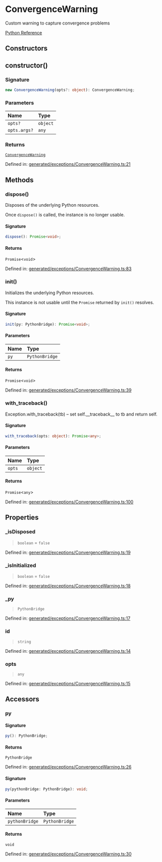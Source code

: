 # ConvergenceWarning

Custom warning to capture convergence problems

[Python Reference](https://scikit-learn.org/stable/modules/generated/sklearn.exceptions.ConvergenceWarning.html)

## Constructors

## constructor()

### Signature

```ts
new ConvergenceWarning(opts?: object): ConvergenceWarning;
```

### Parameters

| Name | Type |
| :------ | :------ |
| `opts?` | `object` |
| `opts.args?` | `any` |

### Returns

[`ConvergenceWarning`](ConvergenceWarning.md)

Defined in:  [generated/exceptions/ConvergenceWarning.ts:21](https://github.com/transitive-bullshit/scikit-learn-ts/blob/f3d7d2d/packages/sklearn/src/generated/exceptions/ConvergenceWarning.ts#L21)

## Methods

### dispose()

Disposes of the underlying Python resources.

Once `dispose()` is called, the instance is no longer usable.

#### Signature

```ts
dispose(): Promise<void>;
```

#### Returns

`Promise`\<`void`\>

Defined in:  [generated/exceptions/ConvergenceWarning.ts:83](https://github.com/transitive-bullshit/scikit-learn-ts/blob/f3d7d2d/packages/sklearn/src/generated/exceptions/ConvergenceWarning.ts#L83)

### init()

Initializes the underlying Python resources.

This instance is not usable until the `Promise` returned by `init()` resolves.

#### Signature

```ts
init(py: PythonBridge): Promise<void>;
```

#### Parameters

| Name | Type |
| :------ | :------ |
| `py` | `PythonBridge` |

#### Returns

`Promise`\<`void`\>

Defined in:  [generated/exceptions/ConvergenceWarning.ts:39](https://github.com/transitive-bullshit/scikit-learn-ts/blob/f3d7d2d/packages/sklearn/src/generated/exceptions/ConvergenceWarning.ts#L39)

### with\_traceback()

Exception.with\_traceback(tb) – set self.\_\_traceback\_\_ to tb and return self.

#### Signature

```ts
with_traceback(opts: object): Promise<any>;
```

#### Parameters

| Name | Type |
| :------ | :------ |
| `opts` | `object` |

#### Returns

`Promise`\<`any`\>

Defined in:  [generated/exceptions/ConvergenceWarning.ts:100](https://github.com/transitive-bullshit/scikit-learn-ts/blob/f3d7d2d/packages/sklearn/src/generated/exceptions/ConvergenceWarning.ts#L100)

## Properties

### \_isDisposed

> `boolean`  = `false`

Defined in:  [generated/exceptions/ConvergenceWarning.ts:19](https://github.com/transitive-bullshit/scikit-learn-ts/blob/f3d7d2d/packages/sklearn/src/generated/exceptions/ConvergenceWarning.ts#L19)

### \_isInitialized

> `boolean`  = `false`

Defined in:  [generated/exceptions/ConvergenceWarning.ts:18](https://github.com/transitive-bullshit/scikit-learn-ts/blob/f3d7d2d/packages/sklearn/src/generated/exceptions/ConvergenceWarning.ts#L18)

### \_py

> `PythonBridge`

Defined in:  [generated/exceptions/ConvergenceWarning.ts:17](https://github.com/transitive-bullshit/scikit-learn-ts/blob/f3d7d2d/packages/sklearn/src/generated/exceptions/ConvergenceWarning.ts#L17)

### id

> `string`

Defined in:  [generated/exceptions/ConvergenceWarning.ts:14](https://github.com/transitive-bullshit/scikit-learn-ts/blob/f3d7d2d/packages/sklearn/src/generated/exceptions/ConvergenceWarning.ts#L14)

### opts

> `any`

Defined in:  [generated/exceptions/ConvergenceWarning.ts:15](https://github.com/transitive-bullshit/scikit-learn-ts/blob/f3d7d2d/packages/sklearn/src/generated/exceptions/ConvergenceWarning.ts#L15)

## Accessors

### py

#### Signature

```ts
py(): PythonBridge;
```

#### Returns

`PythonBridge`

Defined in:  [generated/exceptions/ConvergenceWarning.ts:26](https://github.com/transitive-bullshit/scikit-learn-ts/blob/f3d7d2d/packages/sklearn/src/generated/exceptions/ConvergenceWarning.ts#L26)

#### Signature

```ts
py(pythonBridge: PythonBridge): void;
```

#### Parameters

| Name | Type |
| :------ | :------ |
| `pythonBridge` | `PythonBridge` |

#### Returns

`void`

Defined in: [generated/exceptions/ConvergenceWarning.ts:30](https://github.com/transitive-bullshit/scikit-learn-ts/blob/f3d7d2d/packages/sklearn/src/generated/exceptions/ConvergenceWarning.ts#L30)
